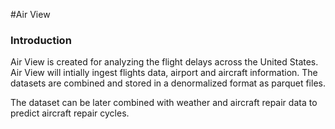 #Air View

### Introduction

Air View is created for analyzing the flight delays across the United States. Air View will intially ingest flights data,
airport and aircraft information. The datasets are combined and stored in a denormalized format as parquet files.

The dataset can be later combined with weather and aircraft repair data to predict aircraft repair cycles.